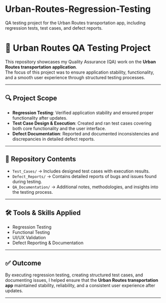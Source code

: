 # Urban-Routes-Regression-Testing
 QA testing project for the Urban Routes transportation app, including regression tests, test cases, and defect reports.

# 🚌 Urban Routes QA Testing Project

This repository showcases my Quality Assurance (QA) work on the **Urban Routes transportation application**.  
The focus of this project was to ensure application stability, functionality, and a smooth user experience through structured testing processes.

---

## 🔍 Project Scope
- **Regression Testing**: Verified application stability and ensured proper functionality after updates.  
- **Test Case Design & Execution**: Created and ran test cases covering both core functionality and the user interface.  
- **Defect Documentation**: Reported and documented inconsistencies and discrepancies in detailed defect reports.  

---

## 📂 Repository Contents
- `Test_Cases/` → Includes designed test cases with execution results.  
- `Defect_Reports/` → Contains detailed reports of bugs and issues found during testing.  
- `QA_Documentation/` → Additional notes, methodologies, and insights into the testing process.  

---

## 🛠️ Tools & Skills Applied
- Regression Testing  
- Functional Testing  
- UI/UX Validation  
- Defect Reporting & Documentation  

---

## ✅ Outcome
By executing regression testing, creating structured test cases, and documenting issues, I helped ensure that the **Urban Routes transportation app** maintained stability, reliability, and a consistent user experience after updates.

---
